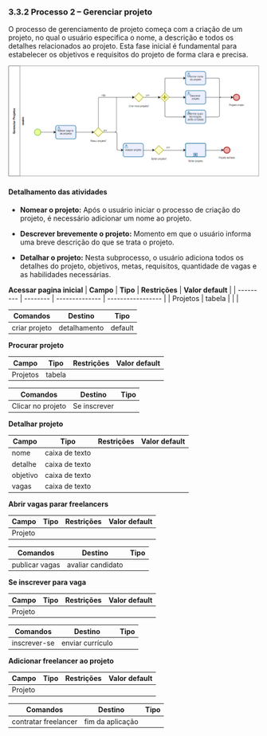### 3.3.2 Processo 2 – Gerenciar projeto

O processo de gerenciamento de projeto começa com a criação de um projeto, no qual o usuário especifica o nome, a descrição e todos os detalhes relacionados ao projeto. Esta fase inicial é fundamental para estabelecer os objetivos e requisitos do projeto de forma clara e precisa.

![Exemplo de um Modelo BPMN do PROCESSO 2](../images/gerenciarProjetos.PNG "Modelo BPMN do Processo 2.")


#### Detalhamento das atividades

* **Nomear o projeto:**
    Após o usuário iniciar o processo de criação do projeto, é necessário adicionar um nome ao projeto.

* **Descrever brevemente o projeto:**
    Momento em que o usuário informa uma breve descrição do que se trata o projeto.

* **Detalhar o projeto:**
    Nesta subprocesso, o usuário adiciona todos os detalhes do projeto, objetivos, metas, requisitos, quantidade de vagas e as habilidades necessárias.



**Acessar pagina inicial**
| **Campo** | **Tipo** | **Restrições** | **Valor default** |
| --------- | -------- | -------------- | ----------------- |
| Projetos  | tabela   |                |                   |

| **Comandos**  | **Destino**  | **Tipo** |
| ------------- | ------------ | -------- |
| criar projeto | detalhamento | default  |


**Procurar projeto**

| **Campo** | **Tipo** | **Restrições** | **Valor default** |
| --------- | -------- | -------------- | ----------------- |
| Projetos  | tabela   |                |                   |

| **Comandos**      | **Destino**  | **Tipo** |
| ----------------- | ------------ | -------- |
| Clicar no projeto | Se inscrever |          |


**Detalhar projeto**

| **Campo** | **Tipo**       | **Restrições** | **Valor default** |
| --------- | -------------- | -------------- | ----------------- |
| nome      | caixa de texto |                |                   |
| detalhe   | caixa de texto |                |                   |
| objetivo  | caixa de texto |                |                   |
| vagas     | caixa de texto |                |                   |


**Abrir vagas parar freelancers**

| **Campo** | **Tipo** | **Restrições** | **Valor default** |
| --------- | -------- | -------------- | ----------------- |
| Projeto   |          |                |                   |

| **Comandos**   | **Destino**       | **Tipo** |
| -------------- | ----------------- | -------- |
| publicar vagas | avaliar candidato |          |


**Se inscrever para vaga**

| **Campo** | **Tipo** | **Restrições** | **Valor default** |
| --------- | -------- | -------------- | ----------------- |
| Projeto   |          |                |                   |

| **Comandos** | **Destino**      | **Tipo** |
| ------------ | ---------------- | -------- |
| inscrever-se | enviar currículo |          |


**Adicionar freelancer ao projeto**

| **Campo** | **Tipo** | **Restrições** | **Valor default** |
| --------- | -------- | -------------- | ----------------- |
| Projeto   |          |                |                   |

| **Comandos**         | **Destino**      | **Tipo** |
| -------------------- | ---------------- | -------- |
| contratar freelancer | fim da aplicação |          |

